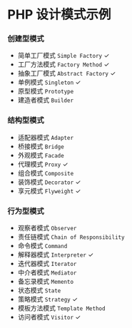 # PHP 设计模式示例
### 创建型模式
  * 简单工厂模式 `Simple Factory` ✓
  * 工厂方法模式 `Factory Method` ✓
  * 抽象工厂模式 `Abstract Factory` ✓
  * 单例模式 `Singleton` ✓
  * 原型模式 `Prototype`
  * 建造者模式 `Builder`

### 结构型模式
  * 适配器模式 `Adapter`
  * 桥接模式 `Bridge`
  * 外观模式 `Facade`
  * 代理模式 `Proxy` ✓
  * 组合模式 `Composite`
  * 装饰模式 `Decorator` ✓
  * 享元模式 `Flyweight` ✓

### 行为型模式
  * 观察者模式 `Observer`
  * 责任链模式 `Chain of Responsibility`
  * 命令模式 `Command`
  * 解释器模式 `Interpreter` ✓
  * 迭代器模式 `Iterator`
  * 中介者模式 `Mediator`
  * 备忘录模式 `Memento`
  * 状态模式 `State`
  * 策略模式 `Strategy` ✓
  * 模板方法模式 `Template Method`
  * 访问者模式 `Visitor` ✓
